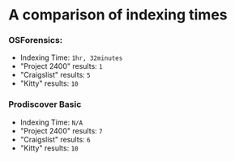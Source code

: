 # A comparison of indexing times

### OSForensics:

* Indexing Time: `1hr, 32minutes`
* "Project 2400" results: `1`
* "Craigslist" results: `5`
* "Kitty" results: `10`

### Prodiscover Basic

* Indexing Time: `N/A`
* "Project 2400" results: `7`
* "Craigslist" results: `6`
* "Kitty" results: `10`
